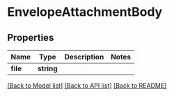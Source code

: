 # EnvelopeAttachmentBody

## Properties
Name | Type | Description | Notes
------------ | ------------- | ------------- | -------------
**file** | **string** |  | 

[[Back to Model list]](../../README.md#documentation-for-models) [[Back to API list]](../../README.md#documentation-for-api-endpoints) [[Back to README]](../../README.md)

